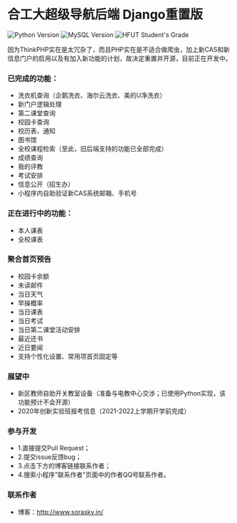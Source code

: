 # 合工大超级导航后端 Django重置版
![Python Version](https://img.shields.io/badge/Python-3.5+-green.svg)
![MySQL Version](https://img.shields.io/badge/MySQL-5.7+-green.svg)
![HFUT Student's Grade](https://img.shields.io/badge/HFUT-2017+-yellow.svg)

因为ThinkPHP实在是太冗杂了，而且PHP实在是不适合做爬虫，加上新CAS和新信息门户的启用以及有加入新功能的计划，故决定重置并开源，目前正在开发中。

### 已完成的功能：
- 洗衣机查询（企鹅洗衣、海尔云洗衣、美的U净洗衣）
- 新门户逻辑处理
- 第二课堂查询
- 校园卡查询
- 校历表、通知
- 图书馆
- 全校课程检索（至此，旧后端支持的功能已全部完成）
- 成绩查询
- 我的评教
- 考试安排
- 信息公开（招生办）
- 小程序内自助验证新CAS系统邮箱、手机号

### 正在进行中的功能：
- 本人课表
- 全校课表

### 聚合首页预告
- 校园卡余额
- 未读邮件
- 当日天气
- 早操概率
- 当日课表
- 当日考试
- 当日第二课堂活动安排
- 最近还书
- 近日要闻
- 支持个性化设置、常用项首页固定等

### 展望中
- 新区教师自助开关教室设备（准备与电教中心交涉；已使用Python实现，该功能预计不会开源）
- 2020年创新实验班报考信息（2021-2022上学期开学前完成）

### 参与开发
- 1.直接提交Pull Request；
- 2.提交issue反馈bug；
- 3.点击下方的博客链接联系作者；
- 4.搜索小程序"联系作者"页面中的作者QQ号联系作者。

### 联系作者
- 博客：http://www.sorasky.in/
